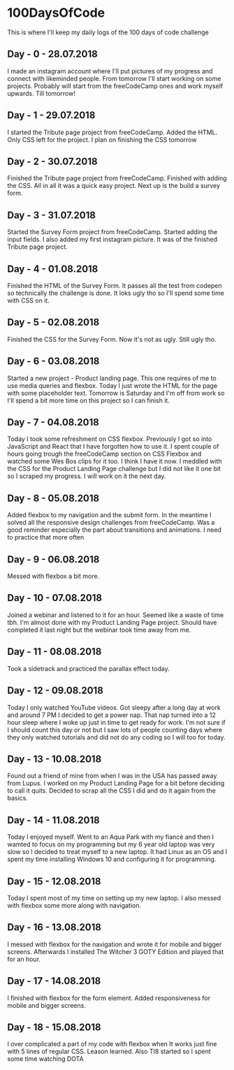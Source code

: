 # 100DaysOfCode
This is where I'll keep my daily logs of the 100 days of code challenge

## Day - 0 - 28.07.2018
I made an instagram account where I'll put pictures of my progress and connect with likeminded people.
From tomorrow I'll start working on some projects. Probably will start from the freeCodeCamp ones and work myself upwards. Till tomorrow!

## Day - 1 - 29.07.2018
I started the Tribute page project from freeCodeCamp. Added the HTML. Only CSS left for the project. I plan on finishing the CSS tomorrow

## Day - 2 - 30.07.2018
Finished the Tribute page project from freeCodeCamp.
Finished with adding the CSS. All in all it was a quick easy project. Next up is the build a survey form.

## Day - 3 - 31.07.2018
Started the Survey Form project from freeCodeCamp.
Started adding the input fields. I also added my first instagram picture. It was of the finished Tribute page project.

## Day - 4 - 01.08.2018
Finished the HTML of the Survey Form. It passes all the test from codepen so technically the challenge is done. It loks ugly tho so I'll spend some time with CSS on it.

## Day - 5 - 02.08.2018
Finished the CSS for the Survey Form. Now it's not as ugly. Still ugly tho.

## Day - 6 - 03.08.2018
Started a new project - Product landing page. This one requires of me to use media queries and flexbox. Today I just wrote the HTML for the page with some placeholder text. Tomorrow is Saturday and I'm off from work so I'll spend a bit more time on this project so I can finish it. 

## Day - 7 - 04.08.2018
Today I took some refreshment on CSS flexbox. Previously I got so into JavaScript and React that I have forgotten how to use it. I spent couple of hours going trough the freeCodeCamp section on CSS Flexbox and watched some Wes Bos clips for it too. I think I have it now. I meddled with the CSS for the Product Landing Page challenge but I did not like it one bit so I scraped my progress. I will work on it the next day.

## Day - 8 - 05.08.2018
Added flexbox to my navigation and the submit form. In the meantime I solved all the responsive design challenges from freeCodeCamp. Was a good reminder especially the part about transitions and animations. I need to practice that more often

## Day - 9 - 06.08.2018
Messed with flexbox a bit more.

## Day - 10 - 07.08.2018
Joined a webinar and listened to it for an hour. Seemed like a waste of time tbh. I'm almost done with my Product Landing Page project. Should have completed it last night but the webinar took time away from me.

## Day - 11 - 08.08.2018
Took a sidetrack and practiced the parallax effect today.

## Day - 12 - 09.08.2018
Today I only watched YouTube videos. Got sleepy after a long day at work and around 7 PM I decided to get a power nap. That nap turned into a 12 hour sleep where I woke up just in time to get ready for work. I'm not sure if I should count this day or not but I saw lots of people counting days where they only watched tutorials and did not do any coding so I will too for today.

## Day - 13 - 10.08.2018
Found out a friend of mine from when I was in the USA has passed away from Lupus. I worked on my Product Landing Page for a bit before deciding to call it quits. Decided to scrap all the CSS I did and do it again from the basics. 

## Day - 14 - 11.08.2018
Today I enjoyed myself. Went to an Aqua Park with my fiancé and then I wamted to focus on my programming but my 6 year old laptop was very slow so I decided to treat myself to a new laptop. It had Linux as an OS and I spent my time installing Windows 10 and configuring it for programming.

## Day - 15 - 12.08.2018
Today I spent most of my time on setting up my new laptop. I also messed with flexbox some more along with navigation.

## Day - 16 - 13.08.2018
I messed with flexbox for the navigation and wrote it for mobile and bigger screens. Afterwards I installed The Witcher 3 GOTY Edition and played that for an hour.

## Day - 17 - 14.08.2018
I finished with flexbox for the form element. Added responsiveness for mobile and bigger screens.

## Day - 18 - 15.08.2018
I over complicated a part of my code with flexbox when It works just fine with 5 lines of regular CSS. Leason learned. Also TI8 started so I spent some time watching DOTA